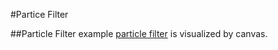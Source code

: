 #Partice Filter

##Particle Filter example
[particle filter](https://en.wikipedia.org/wiki/Particle_filter) is visualized by canvas.
